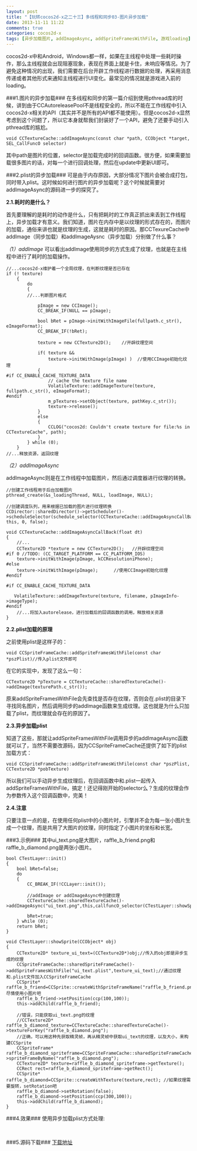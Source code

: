 ```yaml
---
layout: post
title: "【玩转cocos2d-x之二十三】多线程和同步03-图片异步加载"
date: 2013-11-11 11:22
comments: true
categories: cocos2d-x
tags: [异步加载图片, addImageAsync, addSpriteFramesWithFile, 游戏loading]
---
```


cocos2d-x中和Android，Windows都一样，如果在主线程中处理一些耗时操作，那么主线程就会出现阻塞现象，表现在界面上就是卡住，未响应等情况。为了避免这种情况的出现，我们需要在后台开辟工作线程进行数据的处理，再采用消息传递或者其他形式来通知主线程进行UI变化。最常见的情况就是游戏进入前的loading。

###1.图片的异步加载###
在多线程和同步的第一篇介绍到使用pthread库的时候，讲到由于CCAutoreleasePool不是线程安全的，所以不能在工作线程中引入cocos2d-x相关的API（其实并不是所有的API都不能使用）。但是cocos2d-x显然考虑到这个问题了，所以它本身就帮我们封装好了一个API，避免了还要手动引入pthread库的尴尬。

	void CCTextureCache::addImageAsync(const char *path, CCObject *target, SEL_CallFuncO selector)  

<!--more -->

其中path是图片的位置，selector是加载完成时的回调函数。很方便，如果需要加载很多图片的话，对每一个进行回调处理，然后在update中更新UI即可。

###2.plist的异步加载###
可是由于内存原因，大部分情况下图片会被合成打包，同时带入plist。这时候如何进行图片的异步加载呢？这个时候就需要对addImageAsync的源码进一步的探究了。

**2.1.耗时的是什么？**

首先要理解的是耗时的动作是什么，只有把耗时的工作真正抓出来丢到工作线程上，异步加载才有意义。我们知道，图片在内存中是以纹理的形式存在的，而图片的加载，通俗来讲也就是纹理的生成，这就是耗时的原因。那CCTexureCache中addImage（同步加载）和addImageAysnc（异步加载）分别做了什么事？

*（1）addImage*
可以看出addImage使用同步的方式生成了纹理，也就是在主线程中进行了耗时的加载操作。

	//...cocos2d-x维护着一个全局纹理，在判断纹理是否已存在  
	if (! texture)   
    	{  
        	do   
        	{  
           	//...判断图片格式  
                  
                pImage = new CCImage();  
                CC_BREAK_IF(NULL == pImage);  
  
                bool bRet = pImage->initWithImageFile(fullpath.c_str(), eImageFormat);  
                CC_BREAK_IF(!bRet);  
  
                texture = new CCTexture2D();    //开辟纹理空间  
                  
                if( texture &&  
                    texture->initWithImage(pImage) )  //使用CCImage初始化纹理  
                {  
	#if CC_ENABLE_CACHE_TEXTURE_DATA  
                    // cache the texture file name  
                    VolatileTexture::addImageTexture(texture, fullpath.c_str(), eImageFormat);  
	#endif  
                    m_pTextures->setObject(texture, pathKey.c_str());  
                    texture->release();  
                }  
                else  
                {  
                    CCLOG("cocos2d: Couldn't create texture for file:%s in CCTextureCache", path);  
                }  
        	} while (0);  
    	}  
	//...释放资源，返回纹理  

*（2）addImageAsync*

addImageAsync则是在工作线程中加载图片，然后通过调度器进行纹理的转换。

	//创建工作线程用于后台加载图片  
	pthread_create(&s_loadingThread, NULL, loadImage, NULL);  
  
	//创建调度队列，用来根据已加载的图片进行纹理转换  
	CCDirector::sharedDirector()->getScheduler()->scheduleSelector(schedule_selector(CCTextureCache::addImageAsyncCallBack), this, 0, false);  
  
	void CCTextureCache::addImageAsyncCallBack(float dt)  
	{  
        //...  
        CCTexture2D *texture = new CCTexture2D();   //开辟纹理空间  
	#if 0 //TODO: (CC_TARGET_PLATFORM == CC_PLATFORM_IOS)  
        texture->initWithImage(pImage, kCCResolutioniPhone);  
	#else  
        texture->initWithImage(pImage);      //使用CCImage初始化纹理  
	#endif  
  
	#if CC_ENABLE_CACHE_TEXTURE_DATA  
  
       VolatileTexture::addImageTexture(texture, filename, pImageInfo->imageType);  
	#endif  
        //...将加入autorelease，进行加载后的回调函数的调用，释放相关资源  
	}  

**2.2.plist加载的原理**

之前使用plist是这样子的：

	void CCSpriteFrameCache::addSpriteFramesWithFile(const char *pszPlist)//传入plist文件即可  
在它的实现中，发现了这么一句：

	CCTexture2D *pTexture = CCTextureCache::sharedTextureCache()->addImage(texturePath.c_str());  
原来addSpriteFramesWithFile会先查找是否存在纹理，否则会在.plist的目录下寻找同名图片，然后调用同步的addImage函数来生成纹理。这也就是为什么只加载了plist，而纹理就会存在的原因了。

**2.3.异步加载plist**

知道了这些，那就让addSpriteFramesWithFile调用异步的addImageAsync函数就可以了，当然不需要改源码，因为CCSpriteFrameCache还提供了如下的plist加载方式：

	void CCSpriteFrameCache::addSpriteFramesWithFile(const char *pszPlist, CCTexture2D *pobTexture)  
所以我们可以手动异步生成纹理后，在回调函数中和.plist一起传入addSpriteFramesWithFile，搞定！还记得刚开始的selector么？生成的纹理会作为参数传入这个回调函数中，完美！

**2.4.注意**

只要注意一点的是，在使用任何plist中的小图片时，引擎并不会为每一张小图片生成一个纹理，而是共用了大图片的纹理，同时指定了小图片的坐标和长宽。

###3.示例###
其中ui_text.png是大图片，raffle_b_friend.png和raffle_b_diamond.png是两张小图片。

	bool CTestLayer::init()  
	{  
    	bool bRet=false;  
    	do   
    	{  
        	CC_BREAK_IF(!CCLayer::init());  
  
        	//addImage or addImageAsync中创建纹理  
        	CCTextureCache::sharedTextureCache()->addImageAsync("ui_text.png",this,callfuncO_selector(CTestLayer::showSprite));  
  
        	bRet=true;  
    	} while (0);  
    	return bRet;  
	}  
  
	void CTestLayer::showSprite(CCObject* obj)  
	{  
    	CCTexture2D* texture_ui_text=(CCTexture2D*)obj;//传入的obj即是异步生成的纹理  
    	CCSpriteFrameCache::sharedSpriteFrameCache()->addSpriteFramesWithFile("ui_text.plist",texture_ui_text);//通过纹理和.plist文件加入CCSpriteFrameCache  
    	CCSprite* raffle_b_friend=CCSprite::createWithSpriteFrameName("raffle_b_friend.png");//尽情使用小图片吧  
    	raffle_b_friend->setPosition(ccp(100,100));  
    	this->addChild(raffle_b_friend);  
  
    	//错误，只能获取ui_text.png的纹理  
    	//CCTexture2D* raffle_b_diamond_texture=CCTextureCache::sharedTextureCache()->textureForKey("raffle_b_diamond.png");  
    	//正确，可以用这种先获取精灵帧，再从精灵帧中获取ui_text的纹理，以及大小，来构建CCSprite  
    	CCSpriteFrame* raffle_b_diamond_spriteframe=CCSpriteFrameCache::sharedSpriteFrameCache()->spriteFrameByName("raffle_b_diamond.png");  
    	CCTexture2D* texture=raffle_b_diamond_spriteframe->getTexture();  
    	CCRect rect=raffle_b_diamond_spriteframe->getRect();  
    	CCSprite* raffle_b_diamond=CCSprite::createWithTexture(texture,rect); //如果纹理需要旋转，setRotation吧  
    	raffle_b_diamond->setRotation(false);  
    	raffle_b_diamond->setPosition(ccp(300,100));  
    	this->addChild(raffle_b_diamond);  
	}  

###4.效果###
使用异步加载plist方式处理:

<div align="center"><img src="http://img.blog.csdn.net/20131111094358437?watermark/2/text/aHR0cDovL2Jsb2cuY3Nkbi5uZXQvamFja3lzdHVkaW8=/font/5a6L5L2T/fontsize/400/fill/I0JBQkFCMA==/dissolve/70/gravity/SouthEast" alt="" border="0" title="效果图" /><br></br></div>

###5.源码下载###
[下载地址](http://download.csdn.net/detail/jackyvincefu/6533293)
